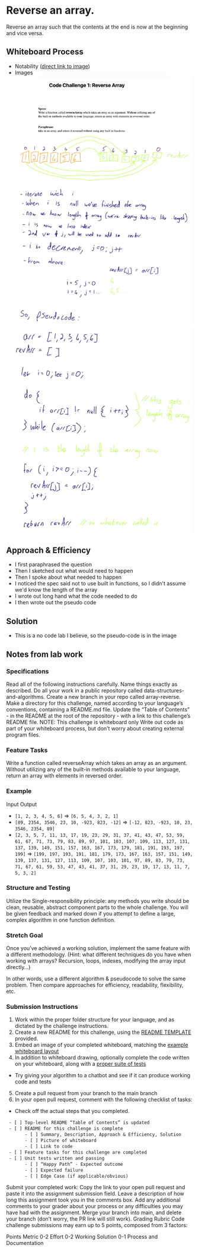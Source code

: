 # Reverse an array.

Reverse an array such that the contents at the end is now at the beginning and vice versa.

## Whiteboard Process
- Notability ([direct link to image](https://notability.com/n/0OZm7qFi4EpdclH08EkBBu))
- Images
![Page1](image.png)
![Page2](image-1.png)

## Approach & Efficiency
<!-- What approach did you take? Why? What is the Big O space/time for this approach? -->
- I first paraphrased the question
- Then I sketched out what would need to happen
- Then I spoke about what needed to happen
- I noticed the spec said not to use built in functions, so I didn't assume we'd know the length of the array
- I wrote out long hand what the code needed to do
- I then wrote out the pseudo code

## Solution
- This is a no code lab I believe, so the pseudo-code is in the image











## Notes from lab work

### Specifications
Read all of the following instructions carefully.
Name things exactly as described.
Do all your work in a public repository called data-structures-and-algorithms.
Create a new branch in your repo called array-reverse.
Make a directory for this challenge, named according to your language’s conventions, containing a README.md file.
Update the “Table of Contents” - in the README at the root of the repository - with a link to this challenge’s README file.
NOTE: This challenge is whiteboard only
Write out code as part of your whiteboard process, but don’t worry about creating external program files.

### Feature Tasks
Write a function called reverseArray which takes an array as an argument. Without utilizing any of the built-in methods available to your language, return an array with elements in reversed order.

### Example
Input	Output
- `[1, 2, 3, 4, 5, 6]`	=> `[6, 5, 4, 3, 2, 1]`
- `[89, 2354, 3546, 23, 10, -923, 823, -12]` =>	`[-12, 823, -923, 10, 23, 3546, 2354, 89]`
- `[2, 3, 5, 7, 11, 13, 17, 19, 23, 29, 31, 37, 41, 43, 47, 53, 59, 61, 67, 71, 73, 79, 83, 89, 97, 101, 103, 107, 109, 113, 127, 131, 137, 139, 149, 151, 157, 163, 167, 173, 179, 181, 191, 193, 197, 199]` => `[199, 197, 193, 191, 181, 179, 173, 167, 163, 157, 151, 149, 139, 137, 131, 127, 113, 109, 107, 103, 101, 97, 89, 83, 79, 73, 71, 67, 61, 59, 53, 47, 43, 41, 37, 31, 29, 23, 19, 17, 13, 11, 7, 5, 3, 2]`

### Structure and Testing
Utilize the Single-responsibility principle: any methods you write should be clean, reusable, abstract component parts to the whole challenge. You will be given feedback and marked down if you attempt to define a large, complex algorithm in one function definition.

### Stretch Goal
Once you’ve achieved a working solution, implement the same feature with a different methodology. (Hint: what different techniques do you have when working with arrays? Recursion, loops, indexes, modifying the array input directly…)

In other words, use a different algorithm & pseudocode to solve the same problem. Then compare approaches for efficiency, readability, flexibility, etc.

### Submission Instructions
1. Work within the proper folder structure for your language, and as dictated by the challenge instructions.
2. Create a new README for this challenge, using the [README TEMPLATE](https://codefellows.github.io/common_curriculum/challenges/code/README-TEMPLATE) provided.
3. Embed an image of your completed whiteboard, matching the [example whiteboard layout](https://codefellows.github.io/common_curriculum/challenges/code/whiteboarding)
4. In addition to whiteboard drawing, optionally complete the code written on your whiteboard, along with a [proper suite of tests](https://codefellows.github.io/common_curriculum/challenges/code/testing)
  - Try giving your algorithm to a chatbot and see if it can produce working code and tests
5. Create a pull request from your branch to the main branch
6. In your open pull request, comment with the following checklist of tasks:
  - Check off the actual steps that you completed.
```text
 - [ ] Top-level README “Table of Contents” is updated
 - [ ] README for this challenge is complete
       - [ ] Summary, Description, Approach & Efficiency, Solution
       - [ ] Picture of whiteboard
       - [ ] Link to code
 - [ ] Feature tasks for this challenge are completed
 - [ ] Unit tests written and passing
       - [ ] “Happy Path” - Expected outcome
       - [ ] Expected failure
       - [ ] Edge Case (if applicable/obvious)
```
Submit your completed work:
Copy the link to your open pull request and paste it into the assignment submission field.
Leave a description of how long this assignment took you in the comments box.
Add any additional comments to your grader about your process or any difficulties you may have had with the assignment.
Merge your branch into main, and delete your branch (don’t worry, the PR link will still work).
Grading Rubric
Code challenge submissions may earn up to 5 points, composed from 3 factors:

Points	Metric
0-2	Effort
0-2	Working Solution
0-1	Process and Documentation
